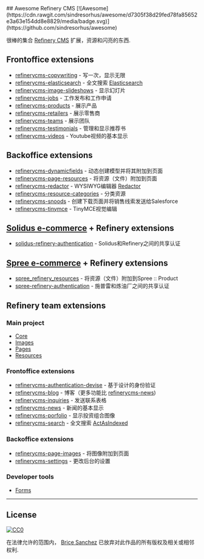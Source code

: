 <div class="github-widget" data-repo="refinerycms-contrib/awesome-refinerycms"></div>
## Awesome Refinery CMS [![Awesome](https://cdn.rawgit.com/sindresorhus/awesome/d7305f38d29fed78fa85652e3a63e154dd8e8829/media/badge.svg)](https://github.com/sindresorhus/awesome)

很棒的集合 [Refinery CMS](http://www.refinerycms.com/) 扩展，资源和闪亮的东西.

## Frontoffice extensions
* [refinerycms-copywriting](https://github.com/unixcharles/refinerycms-copywriting) - 写一次，显示无限
* [refinerycms-elasticsearch](https://github.com/refinerycms-contrib/refinerycms-elasticsearch) - 全文搜索 [Elasticsearch](https://github.com/elastic/elasticsearch-ruby)
* [refinerycms-image-slideshows](https://github.com/bisscomm/refinerycms-image-slideshows) - 显示幻灯片
* [refinerycms-jobs](https://github.com/bisscomm/refinerycms-jobs) - 工作发布和工作申请
* [refinerycms-products](https://github.com/bisscomm/refinerycms-products) - 展示产品
* [refinerycms-retailers](https://github.com/bisscomm/refinerycms-retailers) - 展示零售商
* [refinerycms-teams](https://github.com/bisscomm/refinerycms-teams) - 展示团队
* [refinerycms-testimonials](https://github.com/anitagraham/refinerycms-testimonials) - 管理和显示推荐书
* [refinerycms-videos](https://github.com/bisscomm/refinerycms-videos) -  Youtube视频的基本显示

## Backoffice extensions
* [refinerycms-dynamicfields](https://github.com/jfalameda/refinerycms-dynamicfields) - 动态创建模型并将其附加到页面
* [refinerycms-page-resources](https://github.com/anitagraham/refinerycms-page-resources) - 将资源（文件）附加到页面
* [refinerycms-redactor](https://github.com/rabid/refinerycms-redactor) -  WYSIWYG编辑器 [Redactor](https://imperavi.com/redactor/)
* [refinerycms-resource-categories](https://github.com/bisscomm/refinerycms-resource-categories) - 分类资源
* [refinerycms-snoods](https://github.com/cleverlemming/refinerycms-snoods) - 创建下载页面并将销售线索发送给Salesforce
* [refinerycms-tinymce](https://github.com/ghoppe/refinerycms-tinymce) -  TinyMCE视觉编辑


## [Solidus e-commerce](https://github.com/solidusio/solidus) + Refinery extensions
* [solidus-refinery-authentication](https://github.com/refinerycms-contrib/solidus-refinery-authentication) -  Solidus和Refinery之间的共享认证

## [Spree e-commerce](https://github.com/spree/spree) + Refinery extensions
* [spree_refinery_resources](https://github.com/bisscomm/spree_refinery_resources) - 将资源（文件）附加到Spree :: Product
* [spree-refinery-authentication](https://github.com/refinerycms-contrib/spree-refinery-authentication) - 施普雷和炼油厂之间的共享认证

## Refinery team extensions

### Main project
* [Core](https://github.com/refinery/refinerycms/tree/master/core)
* [Images](https://github.com/refinery/refinerycms/tree/master/images)
* [Pages](https://github.com/refinery/refinerycms/tree/master/pages)
* [Resources](https://github.com/refinery/refinerycms/tree/master/resources)

### Frontoffice extensions
* [refinerycms-authentication-devise](https://github.com/refinery/refinerycms-authentication-devise) - 基于设计的身份验证
* [refinerycms-blog](https://github.com/refinery/refinerycms-blog) - 博客（更多功能比 [refinerycms-news](https://github.com/refinery/refinerycms-news))
* [refinerycms-inquiries](https://github.com/refinery/refinerycms-inquiries) - 发送联系表格
* [refinerycms-news](https://github.com/refinery/refinerycms-news) - 新闻的基本显示
* [refinerycms-porfolio](https://github.com/refinery/refinerycms-portfolio) - 显示投资组合图像
* [refinerycms-search](https://github.com/refinery/refinerycms-search) - 全文搜索 [ActAsIndexed](https://github.com/dougal/acts_as_indexed)

### Backoffice extensions
* [refinerycms-page-images](https://github.com/refinery/refinerycms-page-images) - 将图像附加到页面
* [refinerycms-settings](https://github.com/refinery/refinerycms-settings) - 更改后台的设置

### Developer tools
* [Forms](https://github.com/refinery/refinerycms-forms)


---

## License

[![CC0](https://i.creativecommons.org/p/zero/1.0/88x31.png)](https://creativecommons.org/publicdomain/zero/1.0/)

在法律允许的范围内， [Brice Sanchez](http://brice-sanchez.com) 已放弃对此作品的所有版权及相关或相邻权利.
